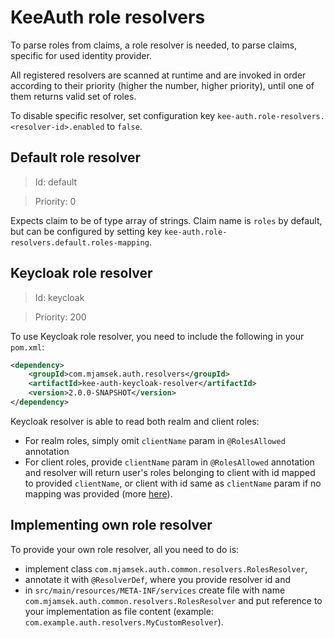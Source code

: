 # KeeAuth role resolvers

To parse roles from claims, a role resolver is needed, to parse claims, specific for used identity provider.

All registered resolvers are scanned at runtime and are invoked in order according to their priority (higher the number, higher priority), until one of them returns valid set of roles.

To disable specific resolver, set configuration key `kee-auth.role-resolvers.<resolver-id>.enabled` to `false`.

## Default role resolver
> Id: default

> Priority: 0

Expects claim to be of type array of strings. Claim name is `roles` by default, but can be configured by setting key `kee-auth.role-resolvers.default.roles-mapping`.

## Keycloak role resolver
> Id: keycloak

> Priority: 200

To use Keycloak role resolver, you need to include the following in your `pom.xml`:
```xml
<dependency>
    <groupId>com.mjamsek.auth.resolvers</groupId>
    <artifactId>kee-auth-keycloak-resolver</artifactId>
    <version>2.0.0-SNAPSHOT</version>
</dependency>
```

Keycloak resolver is able to read both realm and client roles:

* For realm roles, simply omit `clientName` param in `@RolesAllowed` annotation
* For client roles, provide `clientName` param in `@RolesAllowed` annotation and resolver will return user's roles belonging to client with id mapped to provided `clientName`, or client with id same as `clientName` param if no mapping was provided (more [here](../README.md#client-mapping)).

## Implementing own role resolver

To provide your own role resolver, all you need to do is:
* implement class `com.mjamsek.auth.common.resolvers.RolesResolver`,
* annotate it with `@ResolverDef`, where you provide resolver id and
* in `src/main/resources/META-INF/services` create file with name `com.mjamsek.auth.common.resolvers.RolesResolver` and put reference to your implementation as file content (example: `com.example.auth.resolvers.MyCustomResolver`).